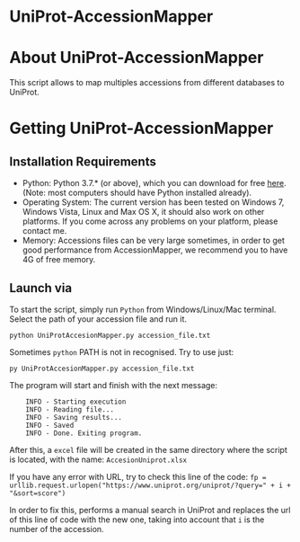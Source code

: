 UniProt-AccessionMapper
===============

# About UniProt-AccessionMapper

This script allows to map multiples accessions from different databases to UniProt. 

# Getting UniProt-AccessionMapper

## Installation Requirements

* Python: Python 3.7.* (or above), which you can download for free [here](https://www.python.org/downloads/). (Note: most computers should have Python installed already).
* Operating System: The current version has been tested on Windows 7, Windows Vista, Linux and Max OS X, it should also work on other platforms. If you come across any problems on your platform, please contact me.
* Memory: Accessions files can be very large sometimes, in order to get good performance from AccessionMapper, we recommend you to have 4G of free memory.

## Launch via

To start the script, simply run `Python` from Windows/Linux/Mac terminal. Select the path of your accession file and run it. 

`python UniProtAccesionMapper.py accession_file.txt`

Sometimes `python` PATH is not in recognised. Try to use just:

`py UniProtAccesionMapper.py accession_file.txt`

The program will start and finish with the next message: 

``` 
    INFO - Starting execution
    INFO - Reading file...
    INFO - Saving results...
    INFO - Saved
    INFO - Done. Exiting program.
```

After this, a `excel` file will be created in the same directory where the script is located, with the name: `AccesionUniprot.xlsx`

If you have any error with URL, try to check this line of the code: 
`fp = urllib.request.urlopen("https://www.uniprot.org/uniprot/?query=" + i + "&sort=score")`

In order to fix this, performs a manual search in UniProt and replaces the url of this line of code with the new one, taking into account that `i` is the number of the accession.

